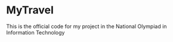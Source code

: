 # MyTravel
This is the official code for my project in the National Olympiad in Information Technology
